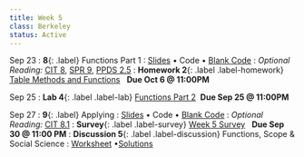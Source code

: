 ```yaml
---
title: Week 5 
class: Berkeley
status: Active
---
```


Sep 23
: **8**{: .label} Functions Part 1
  : [Slides](https://docs.google.com/presentation/d/1quIuRjNKan_dtiFTVhYv2pb3JNuG1bba80GHHPQmKfQ/edit?usp=sharing) &#8226; Code &#8226; [Blank Code](https://datahub.berkeley.edu/hub/user-redirect/git-pull?repo=https%3A%2F%2Fgithub.com%2Fdata-6-berkeley%2Fmaterials-fa24&branch=main&urlpath=tree%2Fmaterials-fa24%2Flectures%2Flec11%2Flec11-blank.ipynb)
: *Optional Reading:* [CIT 8](https://inferentialthinking.com/chapters/08/Functions_and_Tables.html), [SPR 9](https://cs.stanford.edu/people/nick/py/python-function.html), [PPDS 2.5](https://www.tomasbeuzen.com/python-programming-for-data-science/chapters/chapter2-loops-functions.html#functions)
: **Homework 2**{: .label .label-homework} [Table Methods and Functions](https://datahub.berkeley.edu/hub/user-redirect/git-pull?repo=https%3A%2F%2Fgithub.com%2Fdata-6-berkeley%2Fmaterials-fa24&branch=main&urlpath=tree%2Fmaterials-fa24%2Fhw%2Fhw02%2Fhw02.ipynb) &nbsp; **Due Oct 6 @ 11:00PM**

Sep 25
: **Lab 4**{: .label .label-lab} [Functions Part 2](https://datahub.berkeley.edu/hub/user-redirect/git-pull?repo=https%3A%2F%2Fgithub.com%2Fdata-6-berkeley%2Fmaterials-fa24&branch=main&urlpath=tree%2Fmaterials-fa24%2Flabs%2Flab04%2Flab04.ipynb) &nbsp;**Due Sep 25 @ 11:00PM**

Sep 27
: **9**{: .label}  Applying
  : [Slides](https://docs.google.com/presentation/d/1koMnI_0NtvHZGMCBEqkkuNty50pzu9agoAHifhmkzLY/edit?usp=sharing) &#8226; Code &#8226; [Blank Code](https://datahub.berkeley.edu/hub/user-redirect/git-pull?repo=https%3A%2F%2Fgithub.com%2Fdata-6-berkeley%2Fmaterials-fa24&branch=main&urlpath=tree%2Fmaterials-fa24%2Flectures%2Flec09%2Flec09-blank.ipynb)
: *Optional Reading:* [CIT 8.1](https://inferentialthinking.com/chapters/08/1/Applying_a_Function_to_a_Column.html)
: **Survey**{: .label .label-survey} [Week 5 Survey](https://forms.gle/RMdhuUcyFWHUdiaj9) &nbsp; **Due Sep 30 @ 11:00 PM**
: **Discussion 5**{: .label .label-discussion} Functions, Scope & Social Science
  : [Worksheet](https://drive.google.com/file/d/1LNLX52yRT0pIXc4mwzo3SOUr5WcRLTdY/view?usp=sharing) &#8226;[Solutions](https://drive.google.com/file/d/1agUDfiTui3lxIesc75hIvxWIMxvNgYPa/view?usp=sharing)
